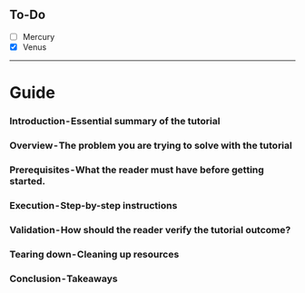 ## To-Do
- [ ] Mercury
- [x] Venus
---

# Guide
### Introduction - Essential summary of the tutorial
### Overview - The problem you are trying to solve with the tutorial
### Prerequisites - What the reader must have before getting started.
### Execution - Step-by-step instructions
### Validation - How should the reader verify the tutorial outcome?
### Tearing down - Cleaning up resources
### Conclusion - Takeaways
